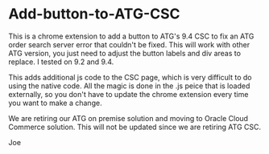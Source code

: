 # Add-button-to-ATG-CSC

This is a chrome extension to add a button to ATG's 9.4 CSC to fix an ATG order search server error that couldn't be fixed.  This will work with other ATG version,  you just need to adjust the button labels and div areas to replace.  I tested on 9.2 and 9.4.

This adds additional js code to the CSC page, which is very difficult to do using the native code. All the magic is done in the .js peice that is loaded externally, so you don't have to update the chrome extension every time you want to make a change.  

We are retiring our ATG on premise solution and moving to Oracle Cloud Commerce solution.  This will not be updated since we are retiring ATG CSC.

Joe
